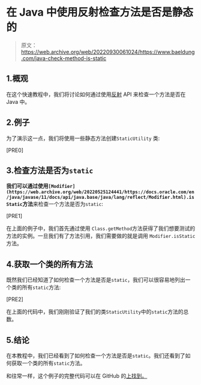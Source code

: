 # 在 Java 中使用反射检查方法是否是静态的

> 原文：<https://web.archive.org/web/20220930061024/https://www.baeldung.com/java-check-method-is-static>

## 1.概观

在这个快速教程中，我们将讨论如何通过使用[反射](/web/20220525124441/https://www.baeldung.com/java-reflection) API 来检查一个方法是否在 Java 中。

## 2.例子

为了演示这一点，我们将使用一些静态方法创建`StaticUtility` 类:

[PRE0]

## 3.检查方法是否为`static`

**我们可以通过使用`[Modifier](https://web.archive.org/web/20220525124441/https://docs.oracle.com/en/java/javase/11/docs/api/java.base/java/lang/reflect/Modifier.html).isStatic`方法**来检查一个方法是否为`static`:

[PRE1]

在上面的例子中，我们首先通过使用 `Class.getMethod`方法获得了我们想要测试的方法的实例。一旦我们有了方法引用，我们需要做的就是调用 `Modifier.isStatic`方法。

## 4.获取一个类的所有方法

既然我们已经知道了如何检查一个方法是否是`static`，我们可以很容易地列出一个类的所有`static`方法:

[PRE2]

在上面的代码中，我们刚刚验证了我们的类`StaticUtility`中的`static`方法的总数。

## 5.结论

在本教程中，我们已经看到了如何检查一个方法是否是`static`。我们还看到了如何获取一个类的所有`static`方法。

和往常一样，这个例子的完整代码可以在 GitHub 的[上找到。](https://web.archive.org/web/20220525124441/https://github.com/eugenp/tutorials/tree/master/core-java-modules/core-java-reflection-2)
